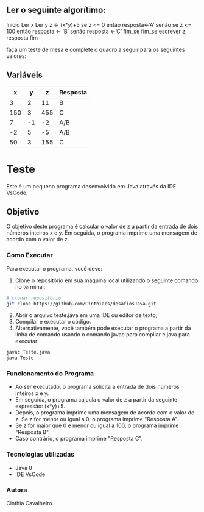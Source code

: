 ## Ler o seguinte algorítimo:

 Início
Ler x
Ler y
	z <- (x*y)+5
		se z <= 0 então 
		resposta<-’A’
	senão
		se z <= 100 então
		resposta <- ‘B’
	senão
		resposta <-’C’
fim_se
fim_se
escrever z, resposta
fim

faça um teste de mesa e complete o quadro a seguir para os seguintes valores:

Variáveis
------------
x|y|z|Resposta
-|-|-|--------
3 |2|11|B|
150|3|455|C
7|-1|-2|A/B
-2|5|-5|A/B
50|3|155|C

# Teste
Este é um pequeno programa desenvolvido em Java através da IDE VsCode.

## Objetivo
O objetivo deste programa é calcular o valor de z a partir da entrada de dois números inteiros x e y. 
Em seguida, o programa imprime uma mensagem de acordo com o valor de z.

### Como Executar
Para executar o programa, você deve:

1. Clone o repositório em sua máquina local utilizando o seguinte comando no terminal:
```bash
# clonar repositório
git clone https://github.com/Cinthiacs/desafiosJava.git
```
2. Abrir o arquivo teste.java em uma IDE ou editor de texto;
3. Compilar e executar o código.
4. Alternativamente, você também pode executar o programa a partir da linha de comando usando o comando javac para compilar e java para executar:
```bash
javac Teste.java
java Teste
```

### Funcionamento do Programa
* Ao ser executado, o programa solicita a entrada de dois números inteiros x e y. 
* Em seguida, o programa calcula o valor de z a partir da seguinte expressão: (x*y)+5.
* Depois, o programa imprime uma mensagem de acordo com o valor de z. Se z for menor ou igual a 0, o programa imprime "Resposta A". 
* Se z for maior que 0 e menor ou igual a 100, o programa imprime "Resposta B". 
* Caso contrário, o programa imprime "Resposta C".

### Tecnologias utilizadas
* Java 8
* IDE VsCode

### Autora
Cinthia Cavalheiro.
